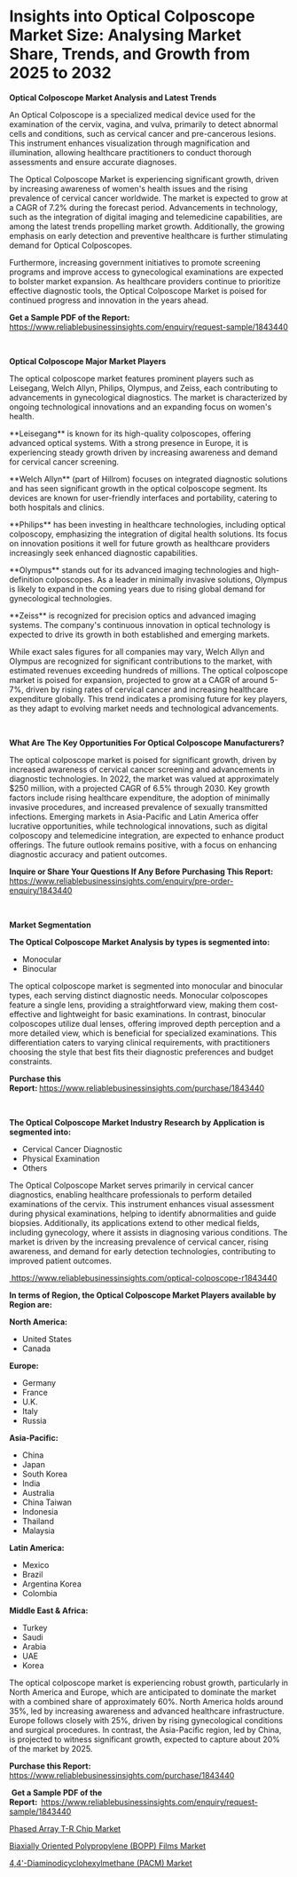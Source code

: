 <p><h1>Insights into Optical Colposcope Market Size: Analysing Market Share, Trends, and Growth from 2025 to 2032</h1></p><p><strong>Optical Colposcope Market Analysis and Latest Trends</strong></p>
<p><p>An Optical Colposcope is a specialized medical device used for the examination of the cervix, vagina, and vulva, primarily to detect abnormal cells and conditions, such as cervical cancer and pre-cancerous lesions. This instrument enhances visualization through magnification and illumination, allowing healthcare practitioners to conduct thorough assessments and ensure accurate diagnoses.</p><p>The Optical Colposcope Market is experiencing significant growth, driven by increasing awareness of women's health issues and the rising prevalence of cervical cancer worldwide. The market is expected to grow at a CAGR of 7.2% during the forecast period. Advancements in technology, such as the integration of digital imaging and telemedicine capabilities, are among the latest trends propelling market growth. Additionally, the growing emphasis on early detection and preventive healthcare is further stimulating demand for Optical Colposcopes. </p><p>Furthermore, increasing government initiatives to promote screening programs and improve access to gynecological examinations are expected to bolster market expansion. As healthcare providers continue to prioritize effective diagnostic tools, the Optical Colposcope Market is poised for continued progress and innovation in the years ahead.</p></p>
<p><strong>Get a Sample PDF of the Report:&nbsp;</strong> <a href="https://www.reliablebusinessinsights.com/enquiry/request-sample/1843440?utm_campaign=62&utm_medium=2&utm_source=Github&utm_content=ia&utm_term=07012025&utm_id=optical-colposcope">https://www.reliablebusinessinsights.com/enquiry/request-sample/1843440</a></p>
<p>&nbsp;</p>
<p><strong>Optical Colposcope Major Market Players</strong></p>
<p><p>The optical colposcope market features prominent players such as Leisegang, Welch Allyn, Philips, Olympus, and Zeiss, each contributing to advancements in gynecological diagnostics. The market is characterized by ongoing technological innovations and an expanding focus on women's health.</p><p>**Leisegang** is known for its high-quality colposcopes, offering advanced optical systems. With a strong presence in Europe, it is experiencing steady growth driven by increasing awareness and demand for cervical cancer screening.</p><p>**Welch Allyn** (part of Hillrom) focuses on integrated diagnostic solutions and has seen significant growth in the optical colposcope segment. Its devices are known for user-friendly interfaces and portability, catering to both hospitals and clinics.</p><p>**Philips** has been investing in healthcare technologies, including optical colposcopy, emphasizing the integration of digital health solutions. Its focus on innovation positions it well for future growth as healthcare providers increasingly seek enhanced diagnostic capabilities.</p><p>**Olympus** stands out for its advanced imaging technologies and high-definition colposcopes. As a leader in minimally invasive solutions, Olympus is likely to expand in the coming years due to rising global demand for gynecological technologies.</p><p>**Zeiss** is recognized for precision optics and advanced imaging systems. The company's continuous innovation in optical technology is expected to drive its growth in both established and emerging markets.</p><p>While exact sales figures for all companies may vary, Welch Allyn and Olympus are recognized for significant contributions to the market, with estimated revenues exceeding hundreds of millions. The optical colposcope market is poised for expansion, projected to grow at a CAGR of around 5-7%, driven by rising rates of cervical cancer and increasing healthcare expenditure globally. This trend indicates a promising future for key players, as they adapt to evolving market needs and technological advancements.</p></p>
<p>&nbsp;</p>
<p><strong>What Are The Key Opportunities For Optical Colposcope Manufacturers?</strong></p>
<p><p>The optical colposcope market is poised for significant growth, driven by increased awareness of cervical cancer screening and advancements in diagnostic technologies. In 2022, the market was valued at approximately $250 million, with a projected CAGR of 6.5% through 2030. Key growth factors include rising healthcare expenditure, the adoption of minimally invasive procedures, and increased prevalence of sexually transmitted infections. Emerging markets in Asia-Pacific and Latin America offer lucrative opportunities, while technological innovations, such as digital colposcopy and telemedicine integration, are expected to enhance product offerings. The future outlook remains positive, with a focus on enhancing diagnostic accuracy and patient outcomes.</p></p>
<p><strong>Inquire or Share Your Questions If Any Before Purchasing This Report:</strong> <a href="https://www.reliablebusinessinsights.com/enquiry/pre-order-enquiry/1843440?utm_campaign=62&utm_medium=2&utm_source=Github&utm_content=ia&utm_term=07012025&utm_id=optical-colposcope">https://www.reliablebusinessinsights.com/enquiry/pre-order-enquiry/1843440</a></p>
<p>&nbsp;</p>
<p><strong>Market Segmentation</strong></p>
<p><strong>The Optical Colposcope Market Analysis by types is segmented into:</strong></p>
<p><ul><li>Monocular</li><li>Binocular</li></ul></p>
<p><p>The optical colposcope market is segmented into monocular and binocular types, each serving distinct diagnostic needs. Monocular colposcopes feature a single lens, providing a straightforward view, making them cost-effective and lightweight for basic examinations. In contrast, binocular colposcopes utilize dual lenses, offering improved depth perception and a more detailed view, which is beneficial for specialized examinations. This differentiation caters to varying clinical requirements, with practitioners choosing the style that best fits their diagnostic preferences and budget constraints.</p></p>
<p><strong>Purchase this Report:&nbsp;</strong><a href="https://www.reliablebusinessinsights.com/purchase/1843440?utm_campaign=62&utm_medium=2&utm_source=Github&utm_content=ia&utm_term=07012025&utm_id=optical-colposcope">https://www.reliablebusinessinsights.com/purchase/1843440</a></p>
<p>&nbsp;</p>
<p><strong>The Optical Colposcope Market Industry Research by Application is segmented into:</strong></p>
<p><ul><li>Cervical Cancer Diagnostic</li><li>Physical Examination</li><li>Others</li></ul></p>
<p><p>The Optical Colposcope Market serves primarily in cervical cancer diagnostics, enabling healthcare professionals to perform detailed examinations of the cervix. This instrument enhances visual assessment during physical examinations, helping to identify abnormalities and guide biopsies. Additionally, its applications extend to other medical fields, including gynecology, where it assists in diagnosing various conditions. The market is driven by the increasing prevalence of cervical cancer, rising awareness, and demand for early detection technologies, contributing to improved patient outcomes.</p></p>
<p><a href="https://www.reliablebusinessinsights.com/optical-colposcope-r1843440?utm_campaign=62&utm_medium=2&utm_source=Github&utm_content=ia&utm_term=07012025&utm_id=optical-colposcope">&nbsp;https://www.reliablebusinessinsights.com/optical-colposcope-r1843440</a></p>
<p><strong>In terms of Region, the Optical Colposcope Market Players available by Region are:</strong></p>
<p>
    <p> <strong> North America: </strong>
        <ul>
            <li>United States</li>
            <li>Canada</li>
        </ul>
        </p> 
    <p> <strong> Europe: </strong>
        <ul>
            <li>Germany</li>
            <li>France</li>
            <li>U.K.</li>
            <li>Italy</li>
            <li>Russia</li>
        </ul>
        </p> 
    <p> <strong> Asia-Pacific: </strong>
        <ul>
            <li>China</li>
            <li>Japan</li>
            <li>South Korea</li>
            <li>India</li>
            <li>Australia</li>
            <li>China Taiwan</li>
            <li>Indonesia</li>
            <li>Thailand</li>
            <li>Malaysia</li>
        </ul>
        </p> 
    <p> <strong> Latin America: </strong>
        <ul>
            <li>Mexico</li>
            <li>Brazil</li>
            <li>Argentina Korea</li>
            <li>Colombia</li>
        </ul>
        </p> 
    <p> <strong> Middle East & Africa: </strong>
        <ul>
            <li>Turkey</li>
            <li>Saudi</li>
            <li>Arabia</li>
            <li>UAE</li>
            <li>Korea</li>
        </ul>
    </p>
    </p>
<p><p>The optical colposcope market is experiencing robust growth, particularly in North America and Europe, which are anticipated to dominate the market with a combined share of approximately 60%. North America holds around 35%, led by increasing awareness and advanced healthcare infrastructure. Europe follows closely with 25%, driven by rising gynecological conditions and surgical procedures. In contrast, the Asia-Pacific region, led by China, is projected to witness significant growth, expected to capture about 20% of the market by 2025.</p></p>
<p><strong>Purchase this Report: </strong><a href="https://www.reliablebusinessinsights.com/purchase/1843440?utm_campaign=62&utm_medium=2&utm_source=Github&utm_content=ia&utm_term=07012025&utm_id=optical-colposcope">https://www.reliablebusinessinsights.com/purchase/1843440</a></p>
<p>&nbsp;<strong>Get a Sample PDF of the Report:&nbsp;&nbsp;</strong><a href="https://www.reliablebusinessinsights.com/enquiry/request-sample/1843440?utm_campaign=62&utm_medium=2&utm_source=Github&utm_content=ia&utm_term=07012025&utm_id=optical-colposcope">https://www.reliablebusinessinsights.com/enquiry/request-sample/1843440</a></p>
<p><strong></strong></p>
<p><p><a href="https://github.com/organophelia8282/Market-Research-Report-List-1/blob/main/phased-array-t-r-chip-market.md?utm_campaign=62&utm_medium=2&utm_source=Github&utm_content=ia&utm_term=07012025&utm_id=optical-colposcope">Phased Array T-R Chip Market</a></p><p><a href="https://github.com/danikabiele541/Market-Research-Report-List-1/blob/main/biaxially-oriented-polypropylene-bopp-films-market.md?utm_campaign=62&utm_medium=2&utm_source=Github&utm_content=ia&utm_term=07012025&utm_id=optical-colposcope">Biaxially Oriented Polypropylene (BOPP) Films Market</a></p><p><a href="https://github.com/jamastodola515/Market-Research-Report-List-1/blob/main/44-diaminodicyclohexylmethane-pacm-market.md?utm_campaign=62&utm_medium=2&utm_source=Github&utm_content=ia&utm_term=07012025&utm_id=optical-colposcope">4,4'-Diaminodicyclohexylmethane (PACM) Market</a></p></p>